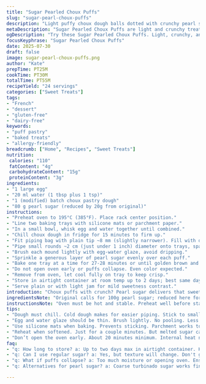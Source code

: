 ```yaml
---
title: "Sugar Pearled Choux Puffs"
slug: "sugar-pearl-choux-puffs"
description: "Light puffy choux dough balls dotted with crunchy pearl sugar. Baked until golden with a crackly sugar crust. No nuts, dairy, gluten, or lactose involved. Egg and water mixture used for glaze. Baked at 195°C. Yield 2-3 dozen puffs. Crisp crust, soft hollow inside. Uses half standard sugar pearls. Tweaked egg glaze for extra gloss. Slightly smaller dollops for even baking. Requires chilling dough beforehand for better piping. Make fresh or keep air-tight max 2 days. Mild sweetness, not too sticky."
metaDescription: "Sugar Pearled Choux Puffs are light and crunchy treats. No gluten or dairy involved. Perfect for any occasion."
ogDescription: "Try these Sugar Pearled Choux Puffs. Light, crunchy, and allergy-friendly desserts. A delightful treat everyone will enjoy."
focusKeyphrase: "Sugar Pearled Choux Puffs"
date: 2025-07-30
draft: false
image: sugar-pearl-choux-puffs.png
author: "Kate"
prepTime: PT25M
cookTime: PT30M
totalTime: PT55M
recipeYield: "24 servings"
categories: ["Sweet Treats"]
tags:
- "French"
- "dessert"
- "gluten-free"
- "dairy-free"
keywords:
- "puff pastry"
- "baked treats"
- "allergy-friendly"
breadcrumb: ["Home", "Recipes", "Sweet Treats"]
nutrition: 
 calories: "110"
 fatContent: "4g"
 carbohydrateContent: "15g"
 proteinContent: "3g"
ingredients:
- "1 large egg"
- "20 ml water (1 tbsp plus 1 tsp)"
- "1 (modified) batch choux pastry dough"
- "80 g pearl sugar (reduced by 20g from original)"
instructions:
- "Preheat oven to 195°C (385°F). Place rack center position."
- "Line two baking trays with silicone mats or parchment paper."
- "In a small bowl, whisk egg and water together until combined."
- "Chill choux dough in fridge for 15 minutes to firm up."
- "Fit piping bag with plain tip ~8 mm (slightly narrower). Fill with dough."
- "Pipe small rounds ~2 cm (just under 1 inch) diameter onto trays, spaced well."
- "Brush each mound lightly with egg-water glaze, avoid dripping."
- "Sprinkle a generous layer of pearl sugar evenly over each puff."
- "Bake one tray at a time for 27-28 minutes or until golden brown and risen."
- "Do not open oven early or puffs collapse. Even color expected."
- "Remove from oven, let cool fully on tray to keep crisp."
- "Store in airtight container at room temp up to 2 days; best same day."
- "Serve plain or with light jam for mild sweetness contrast."
introduction: "Choux puffs with crunch? Pearl sugar delivers that sweet snap unlike regular sugar. Not your fluffy hollow shells but tiny golden bubbles dotted with white sugar. Egg wash the tops before baking. Water added for thinner glaze; stops drips pooling on parchment. Bake slower. Keep dough cold, smaller piped blobs for even puffing. Timing matters: a few minutes less or more changes everything. Crisp shell, soft airy center. No gluten or dairy needed. Pearled sugar melts unevenly, crackles in oven heat. Eat fresh or lose crunch fast. Spellbinding old-school French treat without fuss."
ingredientsNote: "Original calls for 100g pearl sugar; reduced here for less sweetness and better snap. Choux dough same base but pipe smaller blobs to shorten baking time. Egg to water ratio altered for thinner glaze; prevents sugar dissolving too fast or clumping. Sugar pearls are best quality—large grains preferred. Can substitute with coarse turbinado sugar for different crunch. Dough should be well rested before piping. Keep everything chilled or dough oozes. No nuts, no gluten, no lactose means easier to share, simpler digesting. Rapid baking yields crisp crust."
instructionsNote: "Oven must be hot and stable. Preheat well before starting. Don't crowd tray, gives hot air room. Brush egg-water glaze thinly, no puddles. Too thick causes burnt spots. Pearled sugar must stick but not soak. Bake one sheet at a time for even cooking; swap trays if needed. Avoid opening the oven for first 20 minutes minimum; shells collapse if cooled too soon. Use silicone mat or parchment to prevent sticking. Once out, cooling keeps them crisp. Store airtight, no fridge—they lose crunch. Eat day of for best texture. Reheat 2 minutes if softened, but beware melting sugar blobs."
tips:
- "Dough must chill. Cold dough makes for easier piping. Stick to smaller dollops. Just 2 cm diameter. Bake one tray at a time. Air needs to circulate. Keeps puffs from collapsing. Slightly adjust bake time. Overbaking dries them out."
- "Egg and water glaze should be thin. Brush lightly. No pooling. Less likelihood of burnt spots. Pearl sugar needs to stick. But not soak into dough. Helps form crackly crust. Aim for even coverage. Keep track of space between puffs."
- "Use silicone mats when baking. Prevents sticking. Parchment works too. Don't crowd the pan. Hot air needs room to flow. Keeps puffs uniform. Store in airtight container. Room temperature only. No fridge; cold air ruins texture."
- "Reheat when softened. Just for a couple minutes. But melted sugar can become messy. Use higher heat. Crisp back up without drying out. Try serving with light jam. Adds mild sweetness contrast. Perfect combo."
- "Don’t open the oven early. About 20 minutes minimum. Internal heat needs to stay stable. Cooling on the tray keeps crisp texture. Watch for even color. Too dark means burnt. Adjust as needed for personal preference."
faq:
- "q: How long to store? a: Up to two days max in airtight container. Keep at room temp. Do not refrigerate."
- "q: Can I use regular sugar? a: Yes, but texture will change. Don't get same crunch. Stick to pearl sugar for best results."
- "q: What if puffs collapse? a: Too much moisture or opening oven. Ensure dough is cold before piping. Don't crowd pan either."
- "q: Alternatives for pearl sugar? a: Coarse turbinado sugar works fine. Different crunch though. Keep in mind it’s not exactly the same."

---
```

